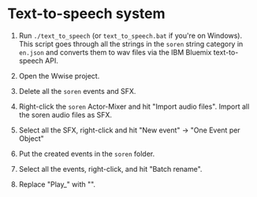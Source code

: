 Text-to-speech system
=====================

1. Run `./text_to_speech` (or `text_to_speech.bat` if you're on Windows).
This script goes through all the strings in the `soren` string category in 
`en.json` and converts them to wav files via the IBM Bluemix text-to-speech
API.

2. Open the Wwise project.

3. Delete all the `soren` events and SFX.

4. Right-click the `soren` Actor-Mixer and hit "Import audio files". Import
all the soren audio files as SFX.

5. Select all the SFX, right-click and hit "New event" -> "One Event per Object"

6. Put the created events in the `soren` folder.

7. Select all the events, right-click, and hit "Batch rename".

8. Replace "Play_" with "".
